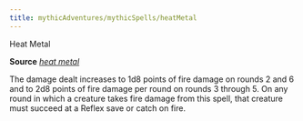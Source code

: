 ```yaml
---
title: mythicAdventures/mythicSpells/heatMetal
---
```

Heat Metal

**Source** [_heat metal_](spells/heatMetal#_heat-metal)

The damage dealt increases to 1d8 points of fire damage on rounds 2 and 6 and to 2d8 points of fire damage per round on rounds 3 through 5. On any round in which a creature takes fire damage from this spell, that creature must succeed at a Reflex save or catch on fire.


